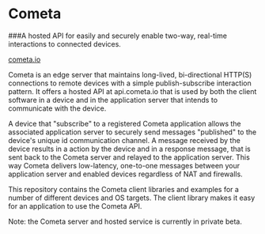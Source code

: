 Cometa
======
###A hosted API for easily and securely enable two-way, real-time interactions to connected devices.

[cometa.io](http://www.cometa.io)

Cometa is an edge server that maintains long-lived, bi-directional HTTP(S) connections to remote devices with a simple publish-subscribe interaction pattern. It offers a hosted API at api.cometa.io that is used by both the client software in a device and in the application server that intends to communicate with the device.

A device that "subscribe" to a registered Cometa application allows the associated application server to securely send messages "published" to the device's unique id communication channel. A message received by the device results in a action by the device and in a response message, that is sent back to the Cometa server and relayed to the application server. This way Cometa delivers low-latency, one-to-one messages between your application server and enabled devices regardless of NAT and firewalls.

This repository contains the Cometa client libraries and examples for a number of different devices and OS targets. The client library makes it easy for an application to use the Cometa API.

Note: the Cometa server and hosted service is currently in private beta. 




